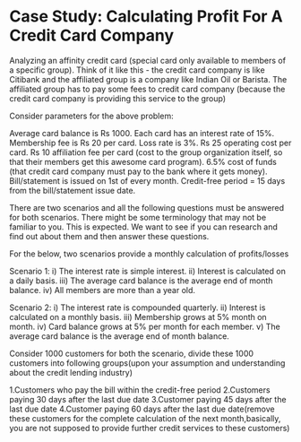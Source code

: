 # Case Study: Calculating Profit For A Credit Card Company

Analyzing an affinity credit card (special card only available to members of a specific group). Think of it like this - the credit card company is like Citibank and the affiliated group is a company like Indian Oil or Barista. The affiliated group has to pay some fees to credit card company (because the credit card company is providing this service to the group)

Consider parameters for the above problem:

Average card balance is Rs 1000. 
Each card has an interest rate of 15%. 
Membership fee is Rs 20 per card. 
Loss rate is 3%. 
Rs 25 operating cost per card. 
Rs 10 affiliation fee per card (cost to the group organization itself, so that their members get this awesome card program). 
6.5% cost of funds (that credit card company must pay to the bank where it gets money). 
Bill/statement is issued on 1st of every month. 
Credit-free period = 15 days from the bill/statement issue date.

There are two scenarios and all the following questions must be answered for both scenarios. There might be some terminology that may not be familiar to you. This is expected. We want to see if you can research and find out about them and then answer these questions.

For the below, two scenarios provide a monthly calculation of profits/losses

Scenario 1: i) The interest rate is simple interest. ii) Interest is calculated on a daily basis. iii) The average card balance is the average end of month balance. iv) All members are more than a year old.

Scenario 2: i) The interest rate is compounded quarterly. ii) Interest is calculated on a monthly basis. iii) Membership grows at 5% month on month. iv) Card balance grows at 5% per month for each member. v) The average card balance is the average end of month balance.

Consider 1000 customers for both the scenario, divide these 1000 customers into following groups(upon your assumption and understanding about the credit lending industry)

1.Customers who pay the bill within the credit-free period 2.Customers paying 30 days after the last due date 3.Customer paying 45 days after the last due date 4.Customer paying 60 days after the last due date(remove these customers for the complete calculation of the next month,basically, you are not supposed to provide further credit services to these customers)
